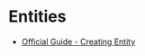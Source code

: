 # Entities

- [Official Guide - Creating Entity](https://moddocs.bannerlord.com/editor/scene-editor/creating_entity/)